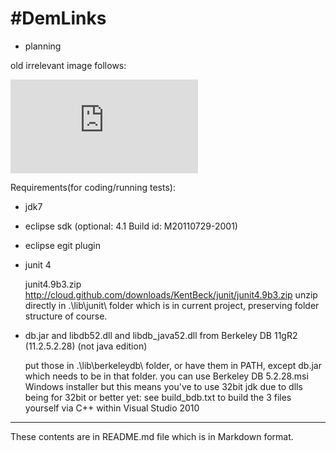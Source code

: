 #DemLinks
=============

- planning

old irrelevant image follows:

![very old image from cvs/svn rev. 102](http://sourceforge.net/dbimage.php?id=85462)


Requirements(for coding/running tests):

* jdk7

* eclipse sdk (optional: 4.1 Build id: M20110729-2001)

* eclipse egit plugin

* junit 4

	junit4.9b3.zip
	http://cloud.github.com/downloads/KentBeck/junit/junit4.9b3.zip
	unzip directly in .\lib\junit\ folder which is in current project, preserving folder structure of course.

* db.jar and libdb52.dll and libdb_java52.dll from Berkeley DB 11gR2 (11.2.5.2.28) (not java edition)

	put those in .\lib\berkeleydb\ folder, or have them in PATH, except db.jar which needs to be in that folder.
	you can use Berkeley DB 5.2.28.msi Windows installer but this means you've to use 32bit jdk due to dlls being for 32bit
or better yet:
	see build_bdb.txt to build the 3 files yourself via C++ within Visual Studio 2010

------------------

These contents are in README.md file which is in Markdown format. 